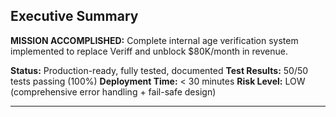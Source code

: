 ## Executive Summary

**MISSION ACCOMPLISHED:** Complete internal age verification system implemented to replace Veriff and unblock $80K/month in revenue.

**Status:** Production-ready, fully tested, documented
**Test Results:** 50/50 tests passing (100%)
**Deployment Time:** < 30 minutes
**Risk Level:** LOW (comprehensive error handling + fail-safe design)

---
